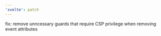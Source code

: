 ```yaml
---
'svelte': patch
---
```


fix: remove unncessary guards that require CSP privilege when removing event attributes

